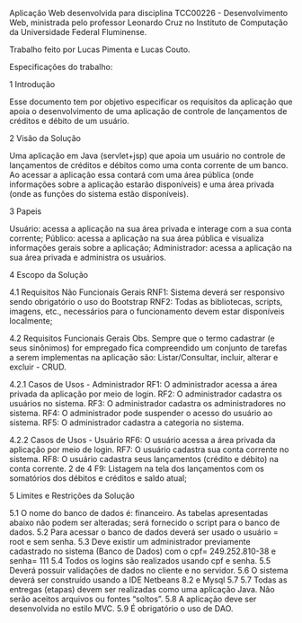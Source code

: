 Aplicação Web desenvolvida para disciplina TCC00226 - Desenvolvimento Web, ministrada pelo professor Leonardo Cruz no Instituto de Computação da Universidade Federal Fluminense.

Trabalho feito por Lucas Pimenta e Lucas Couto.

Especificações do trabalho:

1 Introdução

Esse documento tem por objetivo especificar os requisitos da aplicação que apoia o
desenvolvimento de uma aplicação de controle de lançamentos de créditos e débito de
um usuário.

2 Visão da Solução

Uma aplicação em Java (servlet+jsp) que apoia um usuário no controle de lançamentos
de créditos e débitos como uma conta corrente de um banco. Ao acessar a aplicação
essa contará com uma área pública (onde informações sobre a aplicação estarão
disponíveis) e uma área privada (onde as funções do sistema estão disponíveis).

3 Papeis

Usuário: acessa a aplicação na sua área privada e interage com a sua conta corrente;
Público: acessa a aplicação na sua área pública e visualiza informações gerais sobre a
aplicação;
Administrador: acessa a aplicação na sua área privada e administra os usuários.

4 Escopo da Solução

4.1 Requisitos Não Funcionais Gerais
RNF1: Sistema deverá ser responsivo sendo obrigatório o uso do Bootstrap
RNF2: Todas as bibliotecas, scripts, imagens, etc., necessários para o
funcionamento devem estar disponíveis localmente;

4.2 Requisitos Funcionais Gerais
Obs. Sempre que o termo cadastrar (e seus sinônimos) for empregado fica
compreendido um conjunto de tarefas a serem implementas na aplicação são:
Listar/Consultar, incluir, alterar e excluir - CRUD.

4.2.1 Casos de Usos - Administrador
RF1: O administrador acessa a área privada da aplicação por meio de login.
RF2: O administrador cadastra os usuários no sistema.
RF3: O administrador cadastra os administradores no sistema.
RF4: O administrador pode suspender o acesso do usuário ao sistema.
RF5: O administrador cadastra a categoria no sistema.

4.2.2 Casos de Usos - Usuário
RF6: O usuário acessa a área privada da aplicação por meio de login.
RF7: O usuário cadastra sua conta corrente no sistema.
RF8: O usuário cadastra seus lançamentos (crédito e débito) na conta corrente.
2 de 4
F9: Listagem na tela dos lançamentos com os somatórios dos débitos e créditos e
saldo atual;

5 Limites e Restrições da Solução

5.1 O nome do banco de dados é: financeiro. As tabelas apresentadas abaixo não
podem ser alteradas; será fornecido o script para o banco de dados.
5.2 Para acessar o banco de dados deverá ser usado o usuário = root e sem senha.
5.3 Deve existir um administrador previamente cadastrado no sistema (Banco de Dados)
com o cpf= 249.252.810-38 e senha= 111
5.4 Todos os logins são realizados usando cpf e senha.
5.5 Deverá possuir validações de dados no cliente e no servidor.
5.6 O sistema deverá ser construído usando a IDE Netbeans 8.2 e Mysql 5.7
5.7 Todas as entregas (etapas) devem ser realizadas como uma aplicação Java. Não
serão aceitos arquivos ou fontes “soltos”.
5.8 A aplicação deve ser desenvolvida no estilo MVC.
5.9 É obrigatório o uso de DAO.

